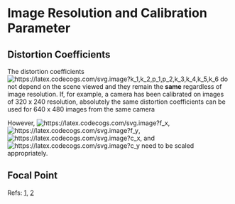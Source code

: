 # Image Resolution and Calibration Parameter

## Distortion Coefficients
The distortion coefficients <img src="https://latex.codecogs.com/svg.image?k_1,k_2,p_1,p_2,k_3,k_4,k_5,k_6" title="https://latex.codecogs.com/svg.image?k_1,k_2,p_1,p_2,k_3,k_4,k_5,k_6" /> 
do not depend on the scene viewed and they remain the **same** regardless of image resolution. If, for example, a camera has been calibrated on images of 320 x 240 resolution, absolutely the same distortion coefficients can be used for 640 x 480 images from the same camera

However, <img src="https://latex.codecogs.com/svg.image?f_x" title="https://latex.codecogs.com/svg.image?f_x" />, <img src="https://latex.codecogs.com/svg.image?f_y" title="https://latex.codecogs.com/svg.image?f_y" />, <img src="https://latex.codecogs.com/svg.image?c_x" title="https://latex.codecogs.com/svg.image?c_x" />, and <img src="https://latex.codecogs.com/svg.image?c_y" title="https://latex.codecogs.com/svg.image?c_y" /> need to be scaled appropriately.



## Focal Point




Refs: [1](https://docs.opencv.org/2.4/modules/calib3d/doc/camera_calibration_and_3d_reconstruction.html#camera-calibration-and-3d-reconstruction), [2](https://dsp.stackexchange.com/questions/6055/how-does-resizing-an-image-affect-the-intrinsic-camera-matrix)
